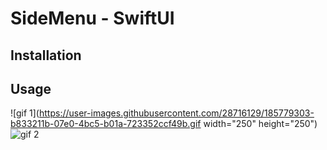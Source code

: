 # SideMenu - SwiftUI 

## Installation

## Usage

![gif 1](https://user-images.githubusercontent.com/28716129/185779303-b833211b-07e0-4bc5-b01a-723352ccf49b.gif width="250" height="250")
![gif 2](https://user-images.githubusercontent.com/28716129/185779405-1de7d9da-36fe-4aee-a3a5-13e67b9cf566.gif)

